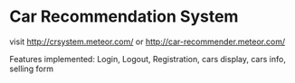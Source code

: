 # Car Recommendation System

visit http://crsystem.meteor.com/ or http://car-recommender.meteor.com/

Features implemented:
Login,
Logout,
Registration,
cars display,
cars info,
selling form

